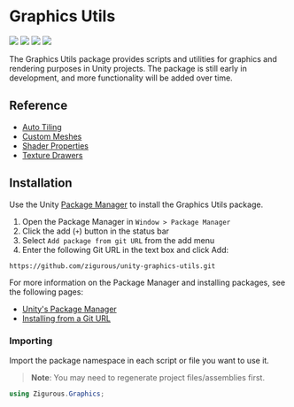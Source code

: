 # Graphics Utils

[![](https://img.shields.io/badge/github-repo-blue?logo=github)](https://github.com/zigurous/unity-graphics-utils)
[![](https://img.shields.io/github/package-json/v/zigurous/unity-graphics-utils)](https://github.com/zigurous/unity-graphics-utils/releases)
[![](https://img.shields.io/badge/docs-link-success)](https://docs.zigurous.com/com.zigurous.graphics)
[![](https://img.shields.io/github/license/zigurous/unity-graphics-utils)](https://github.com/zigurous/unity-graphics-utils/blob/main/LICENSE.md)

The Graphics Utils package provides scripts and utilities for graphics and rendering purposes in Unity projects. The package is still early in development, and more functionality will be added over time.

## Reference

- [Auto Tiling](https://docs.zigurous.com/com.zigurous.graphics/manual/auto-tiling.html)
- [Custom Meshes](https://docs.zigurous.com/com.zigurous.graphics/manual/custom-meshes.html)
- [Shader Properties](https://docs.zigurous.com/com.zigurous.graphics/manual/shader-properties.html)
- [Texture Drawers](https://docs.zigurous.com/com.zigurous.graphics/manual/texture-drawers.html)

## Installation

Use the Unity [Package Manager](https://docs.unity3d.com/Manual/upm-ui.html) to install the Graphics Utils package.

1. Open the Package Manager in `Window > Package Manager`
2. Click the add (`+`) button in the status bar
3. Select `Add package from git URL` from the add menu
4. Enter the following Git URL in the text box and click Add:

```http
https://github.com/zigurous/unity-graphics-utils.git
```

For more information on the Package Manager and installing packages, see the following pages:

- [Unity's Package Manager](https://docs.unity3d.com/Manual/Packages.html)
- [Installing from a Git URL](https://docs.unity3d.com/Manual/upm-ui-giturl.html)

### Importing

Import the package namespace in each script or file you want to use it.

> **Note**: You may need to regenerate project files/assemblies first.

```csharp
using Zigurous.Graphics;
```
